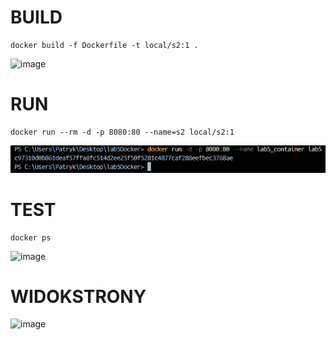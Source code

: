# BUILD
```
docker build -f Dockerfile -t local/s2:1 . 
```
![image](/screenshots/Dockerbuild.png)
# RUN
```
docker run --rm -d -p 8080:80 --name=s2 local/s2:1
```
![image](/lab5/screenshots/Dockerrun.png)
# TEST
```
docker ps
```
![image](/screenshots/wyniktestuhealthcheck.png)

# WIDOKSTRONY

![image](/screenshots/widokstrony.png)
